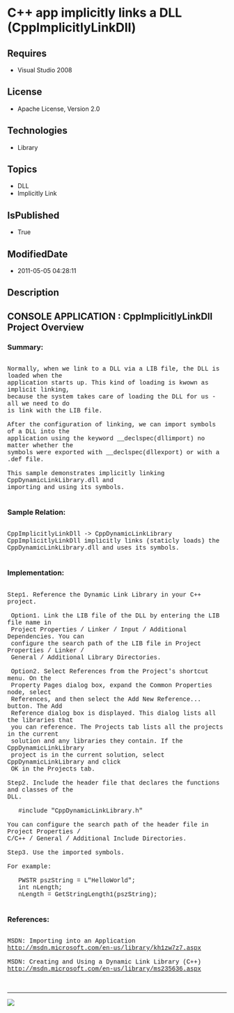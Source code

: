 # C++ app implicitly links a DLL (CppImplicitlyLinkDll)
## Requires
* Visual Studio 2008
## License
* Apache License, Version 2.0
## Technologies
* Library
## Topics
* DLL
* Implicitly Link
## IsPublished
* True
## ModifiedDate
* 2011-05-05 04:28:11
## Description

<p style="font-family:Courier New"></p>
<h2>CONSOLE APPLICATION : CppImplicitlyLinkDll Project Overview</h2>
<p style="font-family:Courier New"></p>
<h3>Summary:</h3>
<p style="font-family:Courier New"><br>
Normally, when we link to a DLL via a LIB file, the DLL is loaded when the &nbsp;<br>
application starts up. This kind of loading is kwown as implicit linking, &nbsp;<br>
because the system takes care of loading the DLL for us - all we need to do <br>
is link with the LIB file.<br>
<br>
After the configuration of linking, we can import symbols of a DLL into the <br>
application using the keyword __declspec(dllimport) no matter whether the <br>
symbols were exported with __declspec(dllexport) or with a .def file.<br>
<br>
This sample demonstrates implicitly linking CppDynamicLinkLibrary.dll and <br>
importing and using its symbols.<br>
<br>
</p>
<h3>Sample Relation:</h3>
<p style="font-family:Courier New"><br>
CppImplicitlyLinkDll -&gt; CppDynamicLinkLibrary<br>
CppImplicitlyLinkDll implicitly links (staticly loads) the <br>
CppDynamicLinkLibrary.dll and uses its symbols.<br>
<br>
</p>
<h3>Implementation:</h3>
<p style="font-family:Courier New"><br>
Step1. Reference the Dynamic Link Library in your C&#43;&#43; project.<br>
<br>
&nbsp;Option1. Link the LIB file of the DLL by entering the LIB file name in <br>
&nbsp;Project Properties / Linker / Input / Additional Dependencies. You can <br>
&nbsp;configure the search path of the LIB file in Project Properties / Linker / <br>
&nbsp;General / Additional Library Directories.<br>
<br>
&nbsp;Option2. Select References from the Project's shortcut menu. On the <br>
&nbsp;Property Pages dialog box, expand the Common Properties node, select <br>
&nbsp;References, and then select the Add New Reference... button. The Add <br>
&nbsp;Reference dialog box is displayed. This dialog lists all the libraries that
<br>
&nbsp;you can reference. The Projects tab lists all the projects in the current <br>
&nbsp;solution and any libraries they contain. If the CppDynamicLinkLibrary <br>
&nbsp;project is in the current solution, select CppDynamicLinkLibrary and click <br>
&nbsp;OK in the Projects tab.<br>
<br>
Step2. Include the header file that declares the functions and classes of the <br>
DLL.<br>
<br>
&nbsp; &nbsp;#include &quot;CppDynamicLinkLibrary.h&quot;<br>
<br>
You can configure the search path of the header file in Project Properties / <br>
C/C&#43;&#43; / General / Additional Include Directories.<br>
<br>
Step3. Use the imported symbols.<br>
<br>
For example:<br>
<br>
&nbsp; &nbsp;PWSTR pszString = L&quot;HelloWorld&quot;;<br>
&nbsp; &nbsp;int nLength;<br>
&nbsp; &nbsp;nLength = GetStringLength1(pszString);<br>
<br>
</p>
<h3>References:</h3>
<p style="font-family:Courier New"><br>
MSDN: Importing into an Application<br>
<a target="_blank" href="http://msdn.microsoft.com/en-us/library/kh1zw7z7.aspx">http://msdn.microsoft.com/en-us/library/kh1zw7z7.aspx</a><br>
<br>
MSDN: Creating and Using a Dynamic Link Library (C&#43;&#43;)<br>
<a target="_blank" href="http://msdn.microsoft.com/en-us/library/ms235636.aspx">http://msdn.microsoft.com/en-us/library/ms235636.aspx</a><br>
<br>
<br>
</p>
<hr>
<div><a href="http://go.microsoft.com/?linkid=9759640" style="margin-top:3px"><img src="http://bit.ly/onecodelogo">
</a></div>

